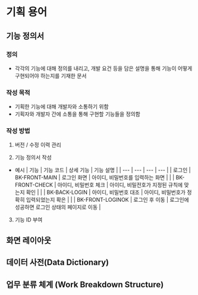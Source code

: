 # 기획 용어
## 기능 정의서
### 정의
* 각각의 기능에 대해 정의를 내리고, 개발 요건 등을 담은 설명을 통해 기능이 어떻게 구현되어야 하는지를 기재한 문서

### 작성 목적
* 기획한 기능에 대해 개발자와 소통하기 위함
* 기획자와 개발자 간에 소통을 통해 구현할 기능들을 정의함

### 작성 방법
1. 버전 / 수정 이력 관리

2. 기능 정의서 작성
* 예시
  | 기능 | 기능 코드 | 상세 기능 | 기능 설명 |
  | --- | --- | --- | --- |
  | 로그인 | BK-FRONT-MAIN | 로그인 화면 | 아이디, 비밀번호를 입력하는 화면 |
  | | BK-FRONT-CHECK | 아이디, 비밀번호 체크 | 아이디, 비밀전호가 지정된 규칙에 맞는지 확인 |
  | | BK-BACK-LOGIN | 아이디, 비밀번호 대조 | 아이디, 비밀번호가 정확히 입력되었는지 확은 |
  | | BK-FRONT-LOGINOK | 로그인 후 이동 | 로그인에 성공하면 로그인 상태의 페이지로 이동 |

3. 기능 ID 부여
## 화면 레이아웃

## 데이터 사전(Data Dictionary)

## 업무 분류 체계 (Work Breakdown Structure)